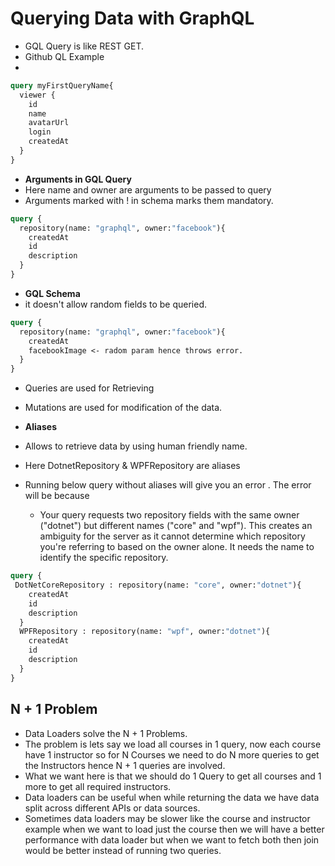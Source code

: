 # Querying Data with GraphQL 
* GQL Query is like REST GET.
* Github QL Example
* 
```graphql
query myFirstQueryName{
  viewer {
    id
    name
    avatarUrl
    login
    createdAt
  }
}
```

* **Arguments in GQL Query**
* Here name and owner are arguments to be passed to query
* Arguments marked with ! in schema marks them mandatory.
```graphql
query {
  repository(name: "graphql", owner:"facebook"){
    createdAt
    id
    description
  }
}
```

* **GQL Schema**
* it doesn't allow random fields to be queried. 
```graphql
query {
  repository(name: "graphql", owner:"facebook"){
    createdAt
    facebookImage <- radom param hence throws error.
  }
}
```
* Queries are used for Retrieving 
* Mutations are used for modification of the data.

* **Aliases**
* Allows to retrieve data by using human friendly name.
* Here DotnetRepository & WPFRepository are aliases
* Running below query without aliases will give you an error . The error will be because
  * Your query requests two repository fields with the same owner ("dotnet") but different names ("core" and "wpf"). This creates an ambiguity for the server as it cannot determine which repository you're referring to based on the owner alone. It needs the name to identify the specific repository.
```graphql
query {
 DotNetCoreRepository : repository(name: "core", owner:"dotnet"){
    createdAt
    id
    description
  }
  WPFRepository : repository(name: "wpf", owner:"dotnet"){
    createdAt
    id
    description
  }
}   
```

## N + 1 Problem
* Data Loaders solve the N + 1 Problems.
* The problem is lets say we load all courses in 1 query, now each course have 1 instructor so for N Courses we need to do N more queries to get the Instructors hence N + 1 queries are involved. 
* What we want here is that we should do 1 Query to get all courses and 1 more to get all required instructors. 
* Data loaders can be useful when while returning the data we have data split across different APIs or data sources. 
* Sometimes data loaders may be slower like the course and instructor example when we want to load just the course then we will have a better performance with data loader but when we want to fetch both then join would be better instead of running two queries. 
